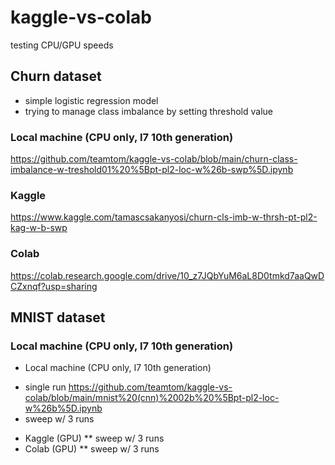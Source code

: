 # kaggle-vs-colab
testing CPU/GPU speeds

## Churn dataset

* simple logistic regression model 
* trying to manage class imbalance by setting threshold value

### Local machine (CPU only, I7 10th generation)
https://github.com/teamtom/kaggle-vs-colab/blob/main/churn-class-imbalance-w-treshold01%20%5Bpt-pl2-loc-w%26b-swp%5D.ipynb

### Kaggle
https://www.kaggle.com/tamascsakanyosi/churn-cls-imb-w-thrsh-pt-pl2-kag-w-b-swp

### Colab
https://colab.research.google.com/drive/10_z7JQbYuM6aL8D0tmkd7aaQwDCZxnqf?usp=sharing

## MNIST dataset

### Local machine (CPU only, I7 10th generation)

* Local machine (CPU only, I7 10th generation)
- single run https://github.com/teamtom/kaggle-vs-colab/blob/main/mnist%20(cnn)%2002b%20%5Bpt-pl2-loc-w%26b%5D.ipynb
- sweep w/ 3 runs
* Kaggle (GPU)
** sweep w/ 3 runs
* Colab (GPU)
** sweep w/ 3 runs
